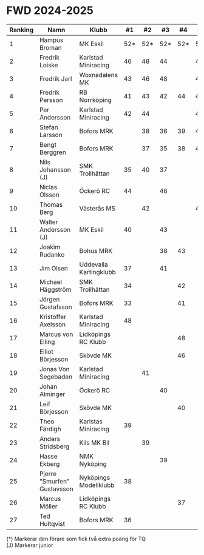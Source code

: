 # FWD 2024-2025

| Ranking | Namn                        | Klubb                  |  #1 |  #2 |  #3 |  #4 | #5 | Final | Tot |
| ------- | --------------------------- | ---------------------- | --- | --- | --- | --- | -- | ----- | --- |
| 1       | Hampus Broman               | MK Eskil               | 52* | 52* | 52* | 52* | 52*|       | 156 |
| 2       | Fredrik Loiske              | Karlstad Miniracing    | 46  | 48  | 44  |     | 48 |       | 142 |
| 3       | Fredrik Jarl                | Woxnadalens MK         | 43  | 46  | 48  |     | 46 |       | 140 |
| 4       | Fredrik Persson             | RB Norrköping          | 41  | 43  | 42  | 44  | 43 |       | 130 |
| 5       | Per Andersson               | Karlstad Miniracing    | 42  | 44  |     |     | 44 |       | 130 |
| 6       | Stefan Larsson              | Bofors MRK             |     | 38  | 36  | 39  | 41 |       | 118 |
| 7       | Bengt Berggren              | Bofors MRK             |     | 37  | 35  | 38  | 40 |       | 115 |
| 8       | Nils Johansson (J)          | SMK Trollhättan        | 35  | 40  | 37  |     |    |       | 112 |
| 9       | Niclas Olsson               | Öckerö RC              | 44  |     | 46  |     |    |       | 90  |
| 10      | Thomas Berg                 | Västerås MS            |     | 42  |     |     | 42 |       | 84  |
| 11      | Walter Andersson (J)        | MK Eskil               | 40  |     | 43  |     |    |       | 83  |
| 12      | Joakim Rudanko              | Bohus MRK              |     |     | 38  | 43  |    |       | 81  |
| 13      | Jim Olsen                   | Uddevalla Kartingklubb | 37  |     | 41  |     |    |       | 78  |
| 14      | Michael Häggström           | SMK Trollhättan        | 34  |     |     | 42  |    |       | 76  |
| 15      | Jörgen Gustafsson           | Bofors MRK             | 33  |     |     | 41  |    |       | 74  |
| 16      | Kristoffer Axelsson         | Karlstad Miniracing    | 48  |     |     |     |    |       | 48  |
| 17      | Marcus von Elling           | Lidköpings RC Klubb    |     |     |     | 48  |    |       | 48  |
| 18      | Elliot Börjesson            | Skövde MK              |     |     |     | 46  |    |       | 46  |
| 19      | Jonas Von Segebaden         | Karlstad Miniracing    |     | 41  |     |     |    |       | 41  |
| 20      | Johan Alminger              | Öckerö RC              |     |     | 40  |     |    |       | 40  |
| 21      | Leif Börjesson              | Skövde MK              |     |     |     | 40  |    |       | 40  |
| 22      | Theo Färdigh                | Karlstas Miniracing    | 39  |     |     |     |    |       | 39  |
| 23      | Anders Stridsberg           | Kils MK Bil            |     | 39  |     |     |    |       | 39  |
| 24      | Hasse Ekberg                | NMK Nyköping           |     |     | 39  |     |    |       | 39  |
| 25      | Pjerre "Smurfen" Gustavsson | Nyköpings Modellklubb  | 38  |     |     |     |    |       | 38  |
| 26      | Marcus Möller               | Lidköpings RC Klubb    |     |     |     | 37  |    |       | 37  |
| 27      | Ted Hultqvist               | Bofors MRK             | 36  |     |     |     |    |       | 36  |

(*) Markerar den förare som fick två extra poäng för TQ<br>(J) Markerar junior
